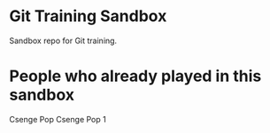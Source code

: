 # Git Training Sandbox
Sandbox repo for Git training.

# People who already played in this sandbox
Csenge Pop
Csenge Pop 1


